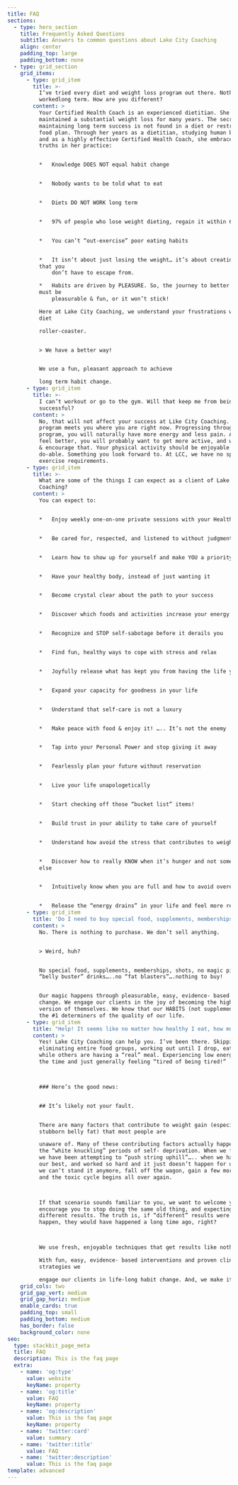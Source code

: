 ```yaml
---
title: FAQ
sections:
  - type: hero_section
    title: Frequently Asked Questions
    subtitle: Answers to common questions about Lake City Coaching
    align: center
    padding_top: large
    padding_bottom: none
  - type: grid_section
    grid_items:
      - type: grid_item
        title: >-
          I’ve tried every diet and weight loss program out there. Nothing has
          workedlong term. How are you different?
        content: >
          Your Certified Health Coach is an experienced dietitian. She has also
          maintained a substantial weight loss for many years. The secret to
          maintaining long term success is not found in a diet or restrictive
          food plan. Through her years as a dietitian, studying human behavior,
          and as a highly effective Certified Health Coach, she embraces these
          truths in her practice:


          *   Knowledge DOES NOT equal habit change


          *   Nobody wants to be told what to eat


          *   Diets DO NOT WORK long term


          *   97% of people who lose weight dieting, regain it within 6 months


          *   You can’t “out-exercise” poor eating habits


          *   It isn’t about just losing the weight… it’s about creating a life
          that you
              don’t have to escape from.

          *   Habits are driven by PLEASURE. So, the journey to better health
          must be
              pleasurable & fun, or it won’t stick!

          Here at Lake City Coaching, we understand your frustrations with the
          diet

          roller-coaster.


          > We have a better way!


          We use a fun, pleasant approach to achieve

          long term habit change.
      - type: grid_item
        title: >-
          I can’t workout or go to the gym. Will that keep me from being
          successful?
        content: >
          No, that will not affect your success at Like City Coaching. Our
          program meets you where you are right now. Progressing through the
          program, you will naturally have more energy and less pain. As you
          feel better, you will probably want to get more active, and we support
          & encourage that. Your physical activity should be enjoyable and
          do-able. Something you look forward to. At LCC, we have no specific
          exercise requirements.
      - type: grid_item
        title: >-
          What are some of the things I can expect as a client of Lake City
          Coaching?
        content: >
          You can expect to:


          *   Enjoy weekly one-on-one private sessions with your Health Coach


          *   Be cared for, respected, and listened to without judgment


          *   Learn how to show up for yourself and make YOU a priority


          *   Have your healthy body, instead of just wanting it


          *   Become crystal clear about the path to your success


          *   Discover which foods and activities increase your energy


          *   Recognize and STOP self-sabotage before it derails you


          *   Find fun, healthy ways to cope with stress and relax


          *   Joyfully release what has kept you from having the life you want


          *   Expand your capacity for goodness in your life


          *   Understand that self-care is not a luxury


          *   Make peace with food & enjoy it! ….. It’s not the enemy


          *   Tap into your Personal Power and stop giving it away


          *   Fearlessly plan your future without reservation


          *   Live your life unapologetically


          *   Start checking off those “bucket list” items!


          *   Build trust in your ability to take care of yourself


          *   Understand how avoid the stress that contributes to weight gain


          *   Discover how to really KNOW when it’s hunger and not something
          else


          *   Intuitively know when you are full and how to avoid overeating


          *   Release the “energy drains” in your life and feel more refreshed
      - type: grid_item
        title: 'Do I need to buy special food, supplements, memberships, etc?'
        content: >
          No. There is nothing to purchase. We don’t sell anything.


          > Weird, huh?


          No special food, supplements, memberships, shots, no magic pills or
          “belly buster” drinks…..no “fat blasters”….nothing to buy!


          Our magic happens through pleasurable, easy, evidence- based habit
          change. We engage our clients in the joy of becoming the highest
          version of themselves. We know that our HABITS (not supplements) are
          the #1 determiners of the quality of our life.
      - type: grid_item
        title: "Help! It seems like no matter how healthy I eat, how much I diet, I just can’t\_get the excess weight off. Especially the belly fat. Can you help me?"
        content: >
          Yes! Lake City Coaching can help you. I’ve been there. Skipping meals,
          eliminating entire food groups, working out until I drop, eating salad
          while others are having a “real” meal. Experiencing low energy most of
          the time and just generally feeling “tired of being tired!”



          ### Here’s the good news: 


          ## It’s likely not your fault. 


          There are many factors that contribute to weight gain (especially
          stubborn belly fat) that most people are

          unaware of. Many of these contributing factors actually happen during
          the “white knuckling” periods of self- deprivation. When we feel as if
          we have been attempting to “push string uphill”….. when we have tried
          our best, and worked so hard and it just doesn’t happen for us. Then,
          we can’t stand it anymore, fall off the wagon, gain a few more pounds
          and the toxic cycle begins all over again.



          If that scenario sounds familiar to you, we want to welcome you, and
          encourage you to stop doing the same old thing, and expecting
          different results. The truth is, if “different” results were going to
          happen, they would have happened a long time ago, right?



          We use fresh, enjoyable techniques that get results like nothing else!

          With fun, easy, evidence- based interventions and proven clinical
          strategies we

          engage our clients in life-long habit change. And, we make it fun!
    grid_cols: two
    grid_gap_vert: medium
    grid_gap_horiz: medium
    enable_cards: true
    padding_top: small
    padding_bottom: medium
    has_border: false
    background_color: none
seo:
  type: stackbit_page_meta
  title: FAQ
  description: This is the faq page
  extra:
    - name: 'og:type'
      value: website
      keyName: property
    - name: 'og:title'
      value: FAQ
      keyName: property
    - name: 'og:description'
      value: This is the faq page
      keyName: property
    - name: 'twitter:card'
      value: summary
    - name: 'twitter:title'
      value: FAQ
    - name: 'twitter:description'
      value: This is the faq page
template: advanced
---
```

